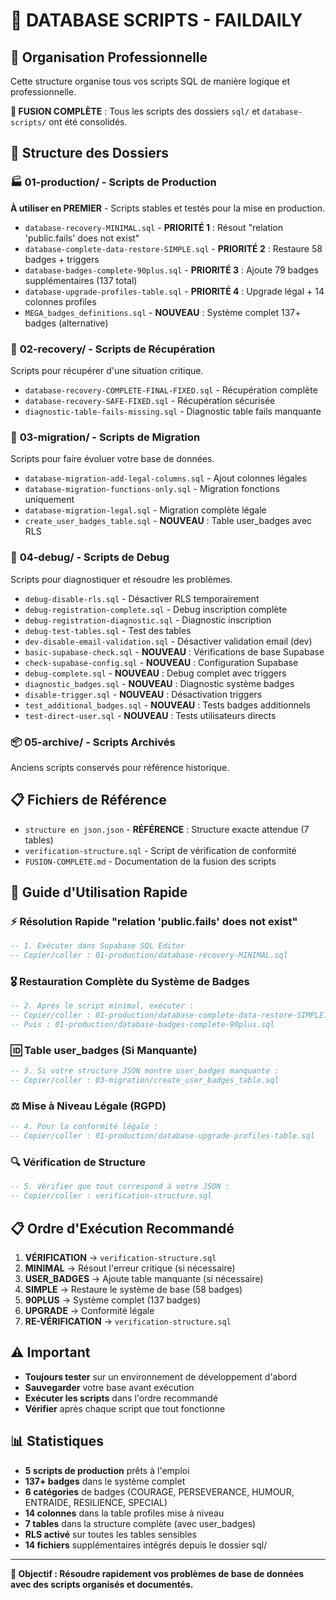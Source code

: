 # 📁 DATABASE SCRIPTS - FAILDAILY

## 🎯 **Organisation Professionnelle**

Cette structure organise tous vos scripts SQL de manière logique et professionnelle.

**🔄 FUSION COMPLÈTE** : Tous les scripts des dossiers `sql/` et `database-scripts/` ont été consolidés.

## 📂 **Structure des Dossiers**

### 🏭 **01-production/** - Scripts de Production
**À utiliser en PREMIER** - Scripts stables et testés pour la mise en production.

- `database-recovery-MINIMAL.sql` - **PRIORITÉ 1** : Résout "relation 'public.fails' does not exist"
- `database-complete-data-restore-SIMPLE.sql` - **PRIORITÉ 2** : Restaure 58 badges + triggers
- `database-badges-complete-90plus.sql` - **PRIORITÉ 3** : Ajoute 79 badges supplémentaires (137 total)
- `database-upgrade-profiles-table.sql` - **PRIORITÉ 4** : Upgrade légal + 14 colonnes profiles
- `MEGA_badges_definitions.sql` - **NOUVEAU** : Système complet 137+ badges (alternative)

### 🔄 **02-recovery/** - Scripts de Récupération
Scripts pour récupérer d'une situation critique.

- `database-recovery-COMPLETE-FINAL-FIXED.sql` - Récupération complète
- `database-recovery-SAFE-FIXED.sql` - Récupération sécurisée
- `diagnostic-table-fails-missing.sql` - Diagnostic table fails manquante

### 🔧 **03-migration/** - Scripts de Migration
Scripts pour faire évoluer votre base de données.

- `database-migration-add-legal-columns.sql` - Ajout colonnes légales
- `database-migration-functions-only.sql` - Migration fonctions uniquement
- `database-migration-legal.sql` - Migration complète légale
- `create_user_badges_table.sql` - **NOUVEAU** : Table user_badges avec RLS

### 🐛 **04-debug/** - Scripts de Debug
Scripts pour diagnostiquer et résoudre les problèmes.

- `debug-disable-rls.sql` - Désactiver RLS temporairement
- `debug-registration-complete.sql` - Debug inscription complète
- `debug-registration-diagnostic.sql` - Diagnostic inscription
- `debug-test-tables.sql` - Test des tables
- `dev-disable-email-validation.sql` - Désactiver validation email (dev)
- `basic-supabase-check.sql` - **NOUVEAU** : Vérifications de base Supabase
- `check-supabase-config.sql` - **NOUVEAU** : Configuration Supabase
- `debug-complete.sql` - **NOUVEAU** : Debug complet avec triggers
- `diagnostic_badges.sql` - **NOUVEAU** : Diagnostic système badges
- `disable-trigger.sql` - **NOUVEAU** : Désactivation triggers
- `test_additional_badges.sql` - **NOUVEAU** : Tests badges additionnels
- `test-direct-user.sql` - **NOUVEAU** : Tests utilisateurs directs

### 📦 **05-archive/** - Scripts Archivés
Anciens scripts conservés pour référence historique.

## 📋 **Fichiers de Référence**

- `structure en json.json` - **RÉFÉRENCE** : Structure exacte attendue (7 tables)
- `verification-structure.sql` - Script de vérification de conformité
- `FUSION-COMPLETE.md` - Documentation de la fusion des scripts

## 🚀 **Guide d'Utilisation Rapide**

### ⚡ **Résolution Rapide "relation 'public.fails' does not exist"**
```sql
-- 1. Exécuter dans Supabase SQL Editor
-- Copier/coller : 01-production/database-recovery-MINIMAL.sql
```

### 🎖️ **Restauration Complète du Système de Badges**
```sql
-- 2. Après le script minimal, exécuter :
-- Copier/coller : 01-production/database-complete-data-restore-SIMPLE.sql
-- Puis : 01-production/database-badges-complete-90plus.sql
```

### 🆔 **Table user_badges (Si Manquante)**
```sql
-- 3. Si votre structure JSON montre user_badges manquante :
-- Copier/coller : 03-migration/create_user_badges_table.sql
```

### ⚖️ **Mise à Niveau Légale (RGPD)**
```sql
-- 4. Pour la conformité légale :
-- Copier/coller : 01-production/database-upgrade-profiles-table.sql
```

### 🔍 **Vérification de Structure**
```sql
-- 5. Vérifier que tout correspond à votre JSON :
-- Copier/coller : verification-structure.sql
```

## 📋 **Ordre d'Exécution Recommandé**

1. **VÉRIFICATION** → `verification-structure.sql`
2. **MINIMAL** → Résout l'erreur critique (si nécessaire)
3. **USER_BADGES** → Ajoute table manquante (si nécessaire)
4. **SIMPLE** → Restaure le système de base (58 badges)
5. **90PLUS** → Système complet (137 badges)
6. **UPGRADE** → Conformité légale
7. **RE-VÉRIFICATION** → `verification-structure.sql`

## ⚠️ **Important**

- **Toujours tester** sur un environnement de développement d'abord
- **Sauvegarder** votre base avant exécution
- **Exécuter les scripts** dans l'ordre recommandé
- **Vérifier** après chaque script que tout fonctionne

## 📊 **Statistiques**

- **5 scripts de production** prêts à l'emploi
- **137+ badges** dans le système complet
- **6 catégories** de badges (COURAGE, PERSEVERANCE, HUMOUR, ENTRAIDE, RESILIENCE, SPECIAL)
- **14 colonnes** dans la table profiles mise à niveau
- **7 tables** dans la structure complète (avec user_badges)
- **RLS activé** sur toutes les tables sensibles
- **14 fichiers** supplémentaires intégrés depuis le dossier sql/

---

**🎯 Objectif : Résoudre rapidement vos problèmes de base de données avec des scripts organisés et documentés.**